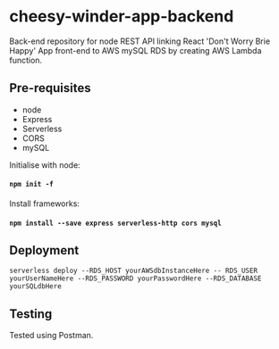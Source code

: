 # cheesy-winder-app-backend

Back-end repository for node REST API linking React 'Don't Worry Brie Happy' App front-end to AWS mySQL RDS by creating AWS Lambda function.

## Pre-requisites 

- node 
- Express
- Serverless
- CORS
- mySQL

Initialise with node: 

#### `npm init -f`

Install frameworks:

#### `npm install --save express serverless-http cors mysql`

## Deployment

`serverless deploy --RDS_HOST yourAWSdbInstanceHere -- RDS_USER yourUserNameHere --RDS_PASSWORD yourPasswordHere --RDS_DATABASE yourSQLdbHere`

## Testing 

Tested using Postman.
